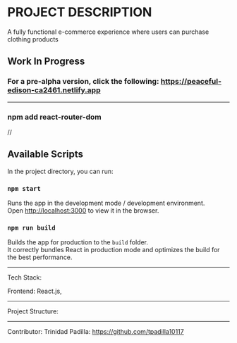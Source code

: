 # PROJECT DESCRIPTION
A fully functional e-commerce experience where users can purchase clothing products

## Work In Progress
### For a pre-alpha version, click the following: https://peaceful-edison-ca2461.netlify.app
______________________________________________________________________________

### npm add react-router-dom

//

## Available Scripts

In the project directory, you can run:

### `npm start`

Runs the app in the development mode / development environment.\
Open [http://localhost:3000](http://localhost:3000) to view it in the browser.

### `npm run build`

Builds the app for production to the `build` folder.\
It correctly bundles React in production mode and optimizes the build for the best performance.

______________________________________________________________________________
Tech Stack:

Frontend: React.js,


______________________________________________________________________________

Project Structure:





______________________________________________________________________________

Contributor: Trinidad Padilla: https://github.com/tpadilla10117
